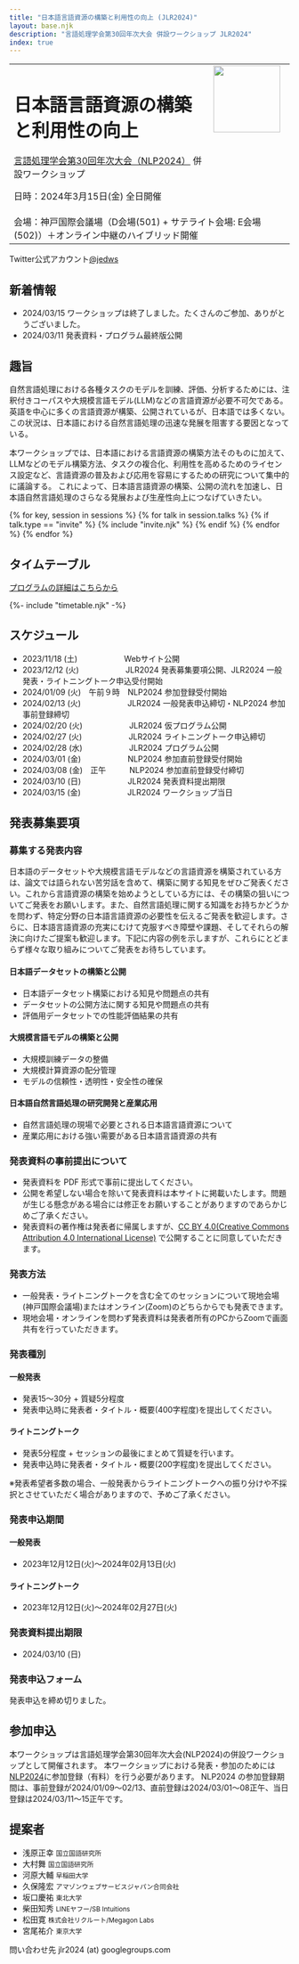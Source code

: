 ```yaml
---
title: "日本語言語資源の構築と利用性の向上 (JLR2024)"
layout: base.njk
description: "言語処理学会第30回年次大会 併設ワークショップ JLR2024"
index: true
---
```


<table><tr><td>
<h1>日本語言語資源の構築と利用性の向上</h1>
<a href="https://www.anlp.jp/nlp2024/">言語処理学会第30回年次大会（NLP2024）</a> 併設ワークショップ

日時：2024年3月15日(金) 全日開催
</td><td style="vertical-align:top;">
  <img src="https://jedworkshop.github.io/JLR2024/img/icon.png" style="width:120px;">  
</td>
</tr><tr><td colspan="2">
会場：神戸国際会議場（D会場(501) + サテライト会場: E会場(502)）＋オンライン中継のハイブリッド開催  
</td></tr></table>

<div class="twitter_info">
  <div class="accoutn">Twitter公式アカウント<a href="https://twitter.com/jedws" target="_blank" rel="noreferrer">@jedws</a></div>
</div>

## 新着情報

- 2024/03/15 ワークショップは終了しました。たくさんのご参加、ありがとうございました。
- 2024/03/11 発表資料・プログラム最終版公開
<!--
- 2023/11/18 JLR2024公式Webサイトをオープンしました。
- 2024/02/28 本プログラム公開
-->

## 趣旨

自然言語処理における各種タスクのモデルを訓練、評価、分析するためには、注釈付きコーパスや大規模言語モデル(LLM)などの言語資源が必要不可欠である。
英語を中心に多くの言語資源が構築、公開されているが、日本語では多くない。
この状況は、日本語における自然言語処理の迅速な発展を阻害する要因となっている。

本ワークショップでは、日本語における言語資源の構築方法そのものに加えて、LLMなどのモデル構築方法、タスクの複合化、利用性を高めるためのライセンス設定など、言語資源の普及および応用を容易にするための研究について集中的に議論する。
これによって、日本語言語資源の構築、公開の流れを加速し、日本語自然言語処理のさらなる発展および生産性向上につなげていきたい。

{% for key, session in sessions %}
{% for talk in session.talks %}
  {% if talk.type == "invite" %}
  {% include "invite.njk" %}
  {% endif %}
{% endfor %}
{% endfor %}

## タイムテーブル

[プログラムの詳細はこちらから](program)

{%- include "timetable.njk" -%}


## スケジュール

- <span class="expired">2023/11/18 (土)　　　　　　Webサイト公開</span>
- <span class="expired">2023/12/12 (火)　　　　　　JLR2024 発表募集要項公開、JLR2024 一般発表・ライトニングトーク申込受付開始</span>
- <span class="expired">2024/01/09 (火)　午前９時　NLP2024 参加登録受付開始</span>
- <span class="expired">2024/02/13 (火)　　　　　　JLR2024 一般発表申込締切・NLP2024 参加事前登録締切</span>
- <span class="expired">2024/02/20 (火)　　　　　　JLR2024 仮プログラム公開</span>
- <span class="expired">2024/02/27 (火)　　　　　　JLR2024 ライトニングトーク申込締切</span>
- <span class="expired">2024/02/28 (水)　　　　　　JLR2024 プログラム公開</span>
- <span class="expired">2024/03/01 (金)　　　　　　NLP2024 参加直前登録受付開始</span>
- <span class="expired">2024/03/08 (金)　正午　　　NLP2024 参加直前登録受付締切</span>
- <span class="expired">2024/03/10 (日)　　　　　　JLR2024 発表資料提出期限</span>
- <span class="expired">2024/03/15 (金)　　　　　　JLR2024 ワークショップ当日</span>

## 発表募集要項

### 募集する発表内容

日本語のデータセットや大規模言語モデルなどの言語資源を構築されている方は、論文では語られない苦労話を含めて、構築に関する知見をぜひご発表ください。これから言語資源の構築を始めようとしている方には、その構築の狙いについてご発表をお願いします。また、自然言語処理に関する知識をお持ちかどうかを問わず、特定分野の日本語言語資源の必要性を伝えるご発表を歓迎します。さらに、日本語言語資源の充実にむけて克服すべき障壁や課題、そしてそれらの解決に向けたご提案も歓迎します。下記に内容の例を示しますが、これらにとどまらず様々な取り組みについてご発表をお待ちしています。

#### 日本語データセットの構築と公開

- 日本語データセット構築における知見や問題点の共有
- データセットの公開方法に関する知見や問題点の共有
- 評価用データセットでの性能評価結果の共有

#### 大規模言語モデルの構築と公開

- 大規模訓練データの整備
- 大規模計算資源の配分管理
- モデルの信頼性・透明性・安全性の確保

#### 日本語自然言語処理の研究開発と産業応用

- 自然言語処理の現場で必要とされる日本語言語資源について
- 産業応用における強い需要がある日本語言語資源の共有

### 発表資料の事前提出について

- 発表資料を PDF 形式で事前に提出してください。
- 公開を希望しない場合を除いて発表資料は本サイトに掲載いたします。問題が生じる懸念がある場合には修正をお願いすることがありますのであらかじめご了承ください。
- 発表資料の著作権は発表者に帰属しますが、[CC BY 4.0(Creative Commons Attribution 4.0 International License)](https://creativecommons.org/licenses/by/4.0/deed.ja) で公開することに同意していただきます。

### 発表方法

- 一般発表・ライトニングトークを含む全てのセッションについて現地会場(神戸国際会議場)またはオンライン(Zoom)のどちらからでも発表できます。
- 現地会場・オンラインを問わず発表資料は発表者所有のPCからZoomで画面共有を行っていただきます。

### 発表種別

#### 一般発表

- 発表15〜30分 + 質疑5分程度
- 発表申込時に発表者・タイトル・概要(400字程度)を提出してください。

#### ライトニングトーク

- 発表5分程度 + セッションの最後にまとめて質疑を行います。
- 発表申込時に発表者・タイトル・概要(200字程度)を提出してください。

※発表希望者多数の場合、一般発表からライトニングトークへの振り分けや不採択とさせていただく場合がありますので、予めご了承ください。

### 発表申込期間

#### 一般発表

- 2023年12月12日(火)～2024年02月13日(火)

#### ライトニングトーク

- 2023年12月12日(火)～2024年02月27日(火)

### 発表資料提出期限

- 2024/03/10 (日)

### 発表申込フォーム

発表申込を締め切りました。

## 参加申込

本ワークショップは言語処理学会第30回年次大会(NLP2024)の併設ワークショップとして開催されます。
本ワークショップにおける発表・参加のためには[NLP2024](https://www.anlp.jp/nlp2024/)に参加登録（有料）を行う必要があります。
NLP2024 の参加登録期間は、事前登録が2024/01/09〜02/13、直前登録は2024/03/01〜08正午、当日登録は2024/03/11〜15正午です。

## 提案者

- 浅原正幸 <small>国立国語研究所</small>
- 大村舞 <small>国立国語研究所</small>
- 河原大輔 <small>早稲田大学</small>
- 久保隆宏 <small>アマゾンウェブサービスジャパン合同会社</small>
- 坂口慶祐 <small>東北大学</small>
- 柴田知秀 <small>LINEヤフー/SB Intuitions</small>
- 松田寛 <small>株式会社リクルート/Megagon Labs</small>
- 宮尾祐介 <small>東京大学</small>

問い合わせ先 jlr2024 (at) googlegroups.com
